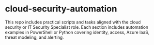 # cloud-security-automation
This repo includes practical scripts and tasks aligned with the cloud security or IT Security Specialist role. Each section includes automation examples in PowerShell or Python covering identity, access, Azure IaaS, threat modeling, and alerting. 
